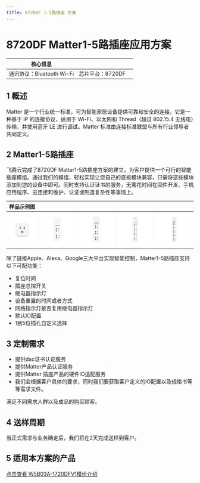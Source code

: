 ```yaml
---
title: 8720DF 1-5路插座 方案
---
```


#  8720DF Matter1-5路插座应用方案

| 核心信息 |        |         |
| -------- | ---------- |------------ |
| 通讯协议：Bluetooth Wi-Fi |   芯片平台：8720DF  |          |

## 1 概述
Matter 是一个行业统一标准，可为智能家居设备提供可靠和安全的连接。它是一种基于 IP 的连接协议，适用于 Wi-Fi、以太网和 Thread（超过 802.15.4 无线电）传输，并使用蓝牙 LE 进行调试。Matter 标准由连接标准联盟与所有行业领导者共同定义。

<!-- ![tupian](/assets/images/matter/overview.png)

![可提供设备关系](/assets/images/matter/产品提供设备图.png) -->

## 2 Matter1-5路插座

飞腾云完成了8720DF Matter1-5路插座方案的建立，为客户提供一个可行的智能插座模组。通过我们的模组，轻松实现让您自己的底板模块兼容，只需将这些模块添加到您的设备中即可。同时支持认证证书的服务，无需花时间在固件开发、手机应用程序、云连接和维护、认证或制造复杂性等事情上。

|    样品示例图     |        |           |          |           |
| ----  |  --------- | ------ | --------- | --------- |
|   ![1路插座](/assets/images/matter/1插座.png)    |    ![2路插座](/assets/images/matter/2插座.png)     |     ![3路插座](/assets/images/matter/3插座.png)     |     ![4路插座](/assets/images/matter/4插座.png)    |       ![5路插座](/assets/images/matter/5插座.png)      |

  除了链接Apple、Alexa、Google三大平台实现智能控制，Matter1-5路插座支持以下可配功能：

- 复位时间
- 插座总控开关
- 继电器指示灯
- 设备重置的时间或者方式
- 网络指示灯是否复用继电器指示灯
- 默认IO配置
- 1到5位插孔自定义选择


## 3 定制需求

- 提供dac证书认证服务
- 提供Matter产品认证服务
- 提供Matter 插座产品的硬件IO适配服务
- 我们会根据客户具体的要求，同时我们要获取客户定义的IO配置以及规格书等等需求文件。

满足不同需求人群以及成品的购买顾客。

## 4 送样周期
当正式需求与业务确定后，我们将在2天完成送样到客户。


## 5 适用本方案的产品

<!-- [点击进入 Matter 模组介绍页面](../../products/matter/socket1_5.md)  -->

[点击查看 W5B03A-1720DFV1模组介绍](../../products/8720df/W5B03A-1720DFV1.md)
